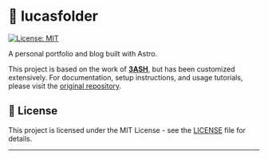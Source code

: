 # 📁 lucasfolder

[![License: MIT](https://img.shields.io/badge/License-MIT-yellow.svg)](./LICENSE)

A personal portfolio and blog built with Astro.

This project is based on the work of **[3ASH](https://github.com/3ASH)**, but has been customized extensively.
For documentation, setup instructions, and usage tutorials, please visit the [original repository](https://github.com/3ASH).

## 📄 License

This project is licensed under the MIT License - see the [LICENSE](./LICENSE) file for details.

---